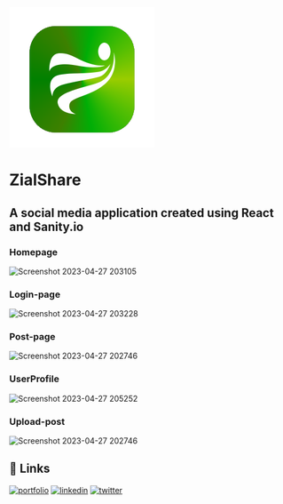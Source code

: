 ![Logo](https://github.com/singhpritpal04/ZialShare_SocialMedia_React/blob/master/src/assets/logo1.png)
# ZialShare

## A social media application created using React and Sanity.io

### Homepage
![Screenshot 2023-04-27 203105](https://user-images.githubusercontent.com/60469949/234909145-2468c872-0d6e-4dd9-948b-9828eb76d246.png)
### Login-page
![Screenshot 2023-04-27 203228](https://user-images.githubusercontent.com/60469949/234909200-4b9d2d65-1bff-41f2-ae36-dd0580f3e5d7.png)
### Post-page
![Screenshot 2023-04-27 202746](https://user-images.githubusercontent.com/60469949/234909288-c4a5264d-eea1-43c7-b3df-65e991eba9d8.png)
### UserProfile
![Screenshot 2023-04-27 205252](https://user-images.githubusercontent.com/60469949/234909729-18017e49-1064-4495-aceb-f5393a8f5932.png)
### Upload-post
![Screenshot 2023-04-27 202746](https://user-images.githubusercontent.com/60469949/234909780-a06fb146-716a-4350-96c6-938d23cf6637.png)

## 🔗 Links
[![portfolio](https://img.shields.io/badge/my_portfolio-000?style=for-the-badge&logo=ko-fi&logoColor=white)](https://singhpritpal04.github.io/)
[![linkedin](https://img.shields.io/badge/linkedin-0A66C2?style=for-the-badge&logo=linkedin&logoColor=white)](https://www.linkedin.com/in/singhpritpal04/)
[![twitter](https://img.shields.io/badge/twitter-1DA1F2?style=for-the-badge&logo=twitter&logoColor=white)](https://twitter.com/singhpritpal04)



